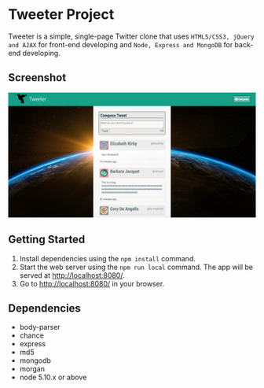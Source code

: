 # Tweeter Project

Tweeter is a simple, single-page Twitter clone that uses `HTML5/CSS3, jQuery and AJAX` for front-end developing and `Node, Express and MongoDB` for back-end developing.

## Screenshot

!["Screenshot of tweets"](https://github.com/yanlinchengrui/tweeter/blob/master/docs/tweets.png)

## Getting Started

1. Install dependencies using the `npm install` command.
2. Start the web server using the `npm run local` command. The app will be served at <http://localhost:8080/>.
3. Go to <http://localhost:8080/> in your browser.

## Dependencies

- body-parser
- chance
- express
- md5
- mongodb
- morgan
- node 5.10.x or above